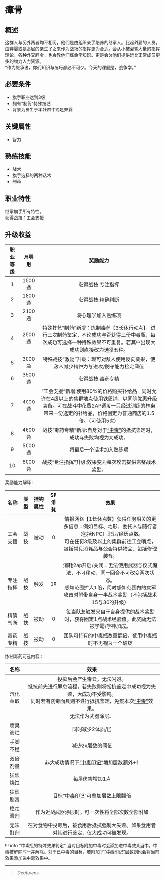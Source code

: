 # 瘴骨

## 概述

这群人与另外两者均不相同，他们是由组织亲手培养的继承人。比起外雇的人员，由弃婴或是高层的亲生子女来作为战场的指挥更为合适。会从小被灌输大量的指挥理论，各种外交辞令，也会教他们炼金学知识。更是会为他们提供远比正常成员更多的物力人力资源。<br>“作为继承者，你们知识与技巧都必不可少。今天的课题是，战争学。”

## 必要条件

* 旗手职业达到3级
* 拥有“制药”特殊技艺
* 背景为出生于本社群中或是弃婴

## 关键属性

* 智力

## 熟练技能

* 战术
* 旗手选择的两种话术
* 制药

## 职业特性

继承旗手所有特性。<br>获得战技：工会支援

## 升级收益

职业等级|月零用|奖励能力
:--:|:--:|:--:
1|1500通|获得战技:专注指挥
2|1800通|获得战技:精确判断
3|2100通|将心理学加入熟练项
4|2500通|特殊技艺“制药”新增：炼制毒药【3长休行动点】，进行三次制药鉴定，不论成功与否获得三份中毒瓶，每次成功可选择一种特殊效果不可重复。若其中出现大成功则直接改为选择五种。
5|3000通|特殊战技“激励”升级：现可对敌人使用反向效果，使敌人减少精神力与进攻/防守能力检定阈值
6|3500通|获得战技:毒药专精
7|4000通|“工会支援”新增:使用80%的价格购买补给品，同时允许在4级以上的集群地点使用铁匠铺，以同等优惠升级装备。可在战斗中花费2AP调度一只经过训练的林枭带来一份选定的补给品，价格固定为普通商店的1.5倍。（可使用5次）
8|4600通|战技“毒药专精”新增:自身对于<a href="../../../../status/normal/#中毒" target="_blank">“中毒”</a>的抵抗鉴定时，成功与失败均视为大成功。
9|5000通|将最后一个话术加入熟练项
10|6000通|战技“专注指挥”升级:效果变为每次攻击提供完整战术奖励。

奖励能力解释：

名称|类型|挂钩属性|SP消耗|效果
:--:|:--:|:--:|:--:|:--:
工会支援|战技|被动|0|情报网络【1长休点数】获得任务相关的更多信息：例如目标、地形、委托人与随行者（包括NPC）职业/经历点数。<br>可在任何3级及以上的集群前往工会哨点，包括常见消耗品与公会特供物品，包括修理装备。
专注指挥|战技|触发|10|消耗2ap开启/关闭：无法使用武器与仪式魔法，不可移动，同一回合不可改变两次状态。<br>感知范围扩大1倍，同时感知范围内的友军攻击时附带自身一半战术奖励（不包括战术15与30的升级）
精确判断|战技|被动|0|每当队友触发来自于自身提供的战术奖励时，获得固定1点战术经验值。此奖励无法被学霸/学神加成。
毒药专精|战技|被动|0|团队可持有的中毒瓶数量翻倍，使用中毒瓶时不再视为一个破绽

炼制毒药可选内容：

名称|效果
:--:|:--:
汽化萃取|投掷后会产生毒云，无法闪避。<br>抵抗前先进行屏息流程，若失败则将抵抗鉴定中成功视为失败，大成功不受影响。<br>同时若有防毒面具则不进行抵抗鉴定，免疫本次<a href="../../../../status/normal/#中毒" target="_blank">“中毒”</a>效果。<br>无法作为武器涂层。
腐臭溃烂|同时减少2体质/层
手脚不稳|减少2x层数的阈值
双倍剂量|非大成功情况下<a href="../../../../status/mark/#中毒印记" target="_blank">“中毒印记”</a>增加层数额外+1
猛烈烧蚀|每层伤害增加1点
猛烈剧毒|目标<a href="../../../../status/mark/#中毒印记" target="_blank">“中毒印记”</a>可叠加层数上限翻倍
稳定膏剂|作为近战武器涂层时，可一次性将全部次数全部附加
无味酊剂|在对食物中投毒后，被食用后抵抗强制大失败。如果食用者对其进行鉴定，仅大成功可被发现。

!!! info "中毒瓶的特殊效果判定"
    当对目标附加中毒时会添加进中毒效果当中，中毒被解除时一并解除。对于已中毒的目标，若附加了<a href="../../../../status/mark/#中毒印记" target="_blank">“中毒印记”</a>层数则也会将当前效果添加进中毒效果中。

---

> *DeatLvens*
